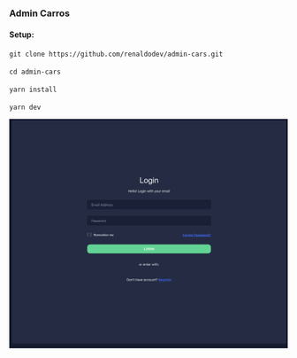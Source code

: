 ### Admin Carros


#### Setup:

```
git clone https://github.com/renaldodev/admin-cars.git

cd admin-cars

yarn install

yarn dev
```
![screenshot](./src/images/screenshot4.png)
